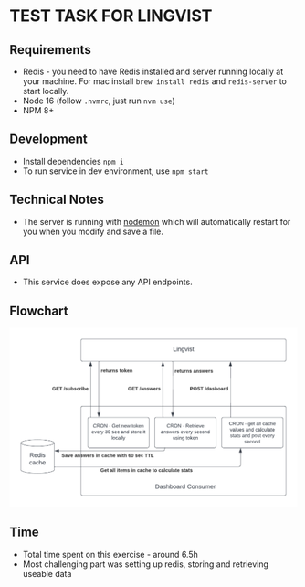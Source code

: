 # TEST TASK FOR LINGVIST

## Requirements

-   Redis - you need to have Redis installed and server running locally at your machine. For mac install `brew install redis` and `redis-server` to start locally.
-   Node 16 (follow `.nvmrc`, just run `nvm use`)
-   NPM 8+

## Development

-   Install dependencies `npm i`
-   To run service in dev environment, use `npm start`

## Technical Notes

- The server is running with [nodemon](https://nodemon.io/) which will automatically restart for you when you modify and save a file.

## API

-   This service does expose any API endpoints.

## Flowchart

![Flowchart](./flow-chart.png "Flowchart")

## Time

-   Total time spent on this exercise - around 6.5h
-   Most challenging part was setting up redis, storing and retrieving useable data